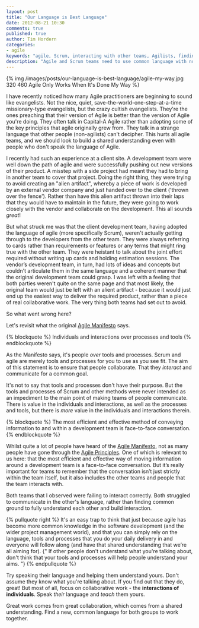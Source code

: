 ```yaml
---
layout: post
title: "Our Language is Best Language"
date: 2012-08-21 10:30
comments: true
published: true
author: Tim Hordern
categories: 
- agile
keywords: "agile, Scrum, interacting with other teams, Agilists, finding common ground, shared understanding"
description: "Agile and Scrum teams need to use common language with non-Agile teams to foster real collaboration."
---
```


{% img /images/posts/our-language-is-best-language/agile-my-way.jpg 320 460 Agile Only Works When It's Done My Way %}

I have recently noticed how many Agile practitioners are beginning to sound like evangelists. Not the nice, quiet, save-the-world-one-step-at-a-time missionary-type evangelists, but the crazy cultish evangelists. They're the ones preaching that their version of Agile is better than the version of Agile you're doing. They often talk in Capital-A Agile rather than adopting some of the key principles that agile originally grew from. They talk in a strange language that other people (non-agilists) can't decipher. This hurts all agile teams, and we should look to build a shared understanding even with people who don't speak the language of Agile.

I recently had such an experience at a client site. A development team were well down the path of agile and were successfully pushing out new versions of their product. A misstep with a side project had meant they had to bring in another team to cover that project. Doing the right thing, they were trying to avoid creating an "alien artifact", whereby a piece of work is developed by an external vendor company and just handed over to the client ('thrown over the fence'). Rather than have this alien artifact thrown into their laps that they would have to maintain in the future, they were going to work closely with the vendor and collaborate on the development. This all sounds *great*!

But what struck me was that the client development team, having adopted the language of agile (more specifically Scrum), weren't actually getting through to the developers from the other team. They were always referring to cards rather than requirements or features or any terms that might ring true with the other team. They were heistant to talk about the joint effort required without writing up cards and holding estimation sessions. The vendor’s development team, in turn, had lots of ideas and concepts but couldn't articulate them in the same language and a coherent manner that the original development team could grasp. I was left with a feeling that both parties weren't quite on the same page and that most likely, the original team would just be left with an alient artifact - because it would just end up the easiest way to deliver the required product, rather than a piece of real collaborative work. The very thing both teams had set out to avoid.

So what went wrong here?

Let's revisit what the original [Agile Manifesto](http://agilemanifesto.org/) says.

{% blockquote %}
Individuals and interactions over processes and tools
{% endblockquote %}

As the Manifesto says, it's people *over* tools and processes. Scrum and agile are merely tools and processes for you to use as you see fit. The aim of this statement is to ensure that people collaborate. That they *interact* and communicate for a common goal.

It's not to say that tools and processes don't have their purpose. But the tools and processes of Scrum and other methods were never intended as an impediment to the main point of making teams of people communicate. There is value in the individuals and interactions, as well as the processes and tools, but there is *more* value in the individuals and interactions therein.

{% blockquote %}
The most efficient and effective method of conveying information to and within a development team is face-to-face conversation.
{% endblockquote %}

Whilst quite a lot of people have heard of the [Agile Manifesto](http://agilemanifesto.org/), not as many people have gone through the [Agile Principles](http://agilemanifesto.org/principles.html). One of which is relevant to us here: that the most efficient and effective way of moving information around a development team is a face-to-face conversation. But it’s really important for teams to remember that the conversation isn’t just strictly within the team itself, but it also includes the other teams and people that the team interacts with.

Both teams that I observed were failing to interact correctly. Both struggled to communicate in the other's language, rather than finding common ground to fully understand each other and build interaction.

{% pullquote right %}
It's an easy trap to think that just because agile has become more common knowledge in the software development (and the wider project management world), and that you can simply rely on the language, tools and processes that you do your daily delivery in and everyone will follow along (and have that shared understanding that we’re all aiming for). {" If other people don't understand what you're talking about, don't think that your tools and processes will help people understand your aims. "}
{% endpullquote %}

Try speaking their language and helping them understand yours. Don't assume they know what you're talking about. If you find out that they do, great! But most of all, focus on collaborative work - the **interactions of individuals**. Speak *their* language and *teach* them yours.

Great work comes from great collaboration, which comes from a shared understanding. Find a new, common language for both groups to work together.